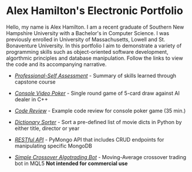 # Alex Hamilton's Electronic Portfolio

Hello, my name is Alex Hamilton. I am a recent graduate of Southern New Hampshire University with a Bachelor's in Computer Science. I was previously enrolled in University of Massachusetts, Lowell and St. Bonaventure University. In this portfolio I aim to demonstrate a variety of programming skills such as object-oriented software development, algorthmic principles and database manipulation. Follow the links to view the code and its accompanying narrative.

- [*Professional-Self Assessment*](https://github.com/AHamilton653/ePortfolio/tree/d3124a905defab672944677f8cc0979bdd204315/Self-Assessment) - Summary of skills learned through capstone course

- [*Console Video Poker*](https://github.com/AHamilton653/ePortfolio/tree/558a9dedbf2eacacf47bfb0d56c231e08d9df0b7/Poker-Game) - Single round game of 5-card draw against AI dealer in C++

- [*Code Review*](https://github.com/AHamilton653/ePortfolio/tree/558a9dedbf2eacacf47bfb0d56c231e08d9df0b7/Code-Review) - Example code review for console poker game (35 min.)

- [*Dictionary Sorter*](https://github.com/AHamilton653/ePortfolio/tree/47bbc5b45727a65fc88f079edd028aabbc32c6cd/Movie-Sorter) - Sort a pre-defined list of movie dicts in Python by either title, director or year

- [*RESTful API*](https://github.com/AHamilton653/ePortfolio/tree/558a9dedbf2eacacf47bfb0d56c231e08d9df0b7/RESTful-API) - PyMongo API that includes CRUD endpoints for manipulating specific MongoDB

- [*Simple Crossover Algotrading Bot*](https://github.com/AHamilton653/ePortfolio/tree/558a9dedbf2eacacf47bfb0d56c231e08d9df0b7/Crossover-Bot) - Moving-Average crossover trading bot in MQL5 **Not intended for commercial use**
